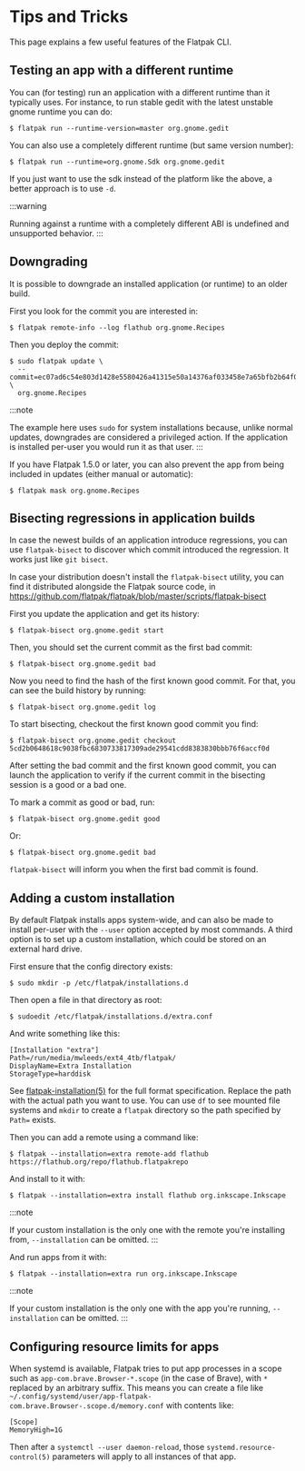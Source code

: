 # Tips and Tricks

This page explains a few useful features of the Flatpak CLI.

## Testing an app with a different runtime

You can (for testing) run an application with a different runtime than
it typically uses. For instance, to run stable gedit with the latest
unstable gnome runtime you can do:

    $ flatpak run --runtime-version=master org.gnome.gedit

You can also use a completely different runtime (but same version
number):

    $ flatpak run --runtime=org.gnome.Sdk org.gnome.gedit

If you just want to use the sdk instead of the platform like the above,
a better approach is to use `-d`.

:::warning

Running against a runtime with a completely different ABI is undefined
and unsupported behavior.
:::

## Downgrading

It is possible to downgrade an installed application (or runtime) to an
older build.

First you look for the commit you are interested in:

    $ flatpak remote-info --log flathub org.gnome.Recipes

Then you deploy the commit:

    $ sudo flatpak update \
      --commit=ec07ad6c54e803d1428e5580426a41315e50a14376af033458e7a65bfb2b64f0 \
      org.gnome.Recipes

:::note

The example here uses `sudo` for system installations because, unlike
normal updates, downgrades are considered a privileged action. If the
application is installed per-user you would run it as that user.
:::

If you have Flatpak 1.5.0 or later, you can also prevent the app from
being included in updates (either manual or automatic):

    $ flatpak mask org.gnome.Recipes

## Bisecting regressions in application builds

In case the newest builds of an application introduce regressions, you
can use `flatpak-bisect` to discover which commit introduced the
regression. It works just like `git bisect`.

In case your distribution doesn't install the `flatpak-bisect` utility,
you can find it distributed alongside the Flatpak source code, in
<https://github.com/flatpak/flatpak/blob/master/scripts/flatpak-bisect>

First you update the application and get its history:

    $ flatpak-bisect org.gnome.gedit start

Then, you should set the current commit as the first bad commit:

    $ flatpak-bisect org.gnome.gedit bad

Now you need to find the hash of the first known good commit. For that,
you can see the build history by running:

    $ flatpak-bisect org.gnome.gedit log

To start bisecting, checkout the first known good commit you find:

    $ flatpak-bisect org.gnome.gedit checkout 5cd2b0648618c9038fbc6830733817309ade29541cdd8383830bbb76f6accf0d

After setting the bad commit and the first known good commit, you can
launch the application to verify if the current commit in the bisecting
session is a good or a bad one.

To mark a commit as good or bad, run:

    $ flatpak-bisect org.gnome.gedit good

Or:

    $ flatpak-bisect org.gnome.gedit bad

`flatpak-bisect` will inform you when the first bad commit is found.

## Adding a custom installation

By default Flatpak installs apps system-wide, and can also be made to
install per-user with the `--user` option accepted by most commands. A
third option is to set up a custom installation, which could be stored
on an external hard drive.

First ensure that the config directory exists:

    $ sudo mkdir -p /etc/flatpak/installations.d

Then open a file in that directory as root:

    $ sudoedit /etc/flatpak/installations.d/extra.conf

And write something like this:

    [Installation "extra"]
    Path=/run/media/mwleeds/ext4_4tb/flatpak/
    DisplayName=Extra Installation
    StorageType=harddisk

See
[flatpak-installation(5)](http://docs.flatpak.org/en/latest/flatpak-command-reference.html#flatpak-installation)
for the full format specification. Replace the path with the actual path
you want to use. You can use `df` to see mounted file systems and
`mkdir` to create a `flatpak` directory so the path specified by `Path=`
exists.

Then you can add a remote using a command like:

    $ flatpak --installation=extra remote-add flathub https://flathub.org/repo/flathub.flatpakrepo

And install to it with:

    $ flatpak --installation=extra install flathub org.inkscape.Inkscape

:::note

If your custom installation is the only one with the remote you\'re
installing from, `--installation` can be omitted.
:::

And run apps from it with:

    $ flatpak --installation=extra run org.inkscape.Inkscape

:::note

If your custom installation is the only one with the app you\'re
running, `--installation` can be omitted.
:::

## Configuring resource limits for apps

When systemd is available, Flatpak tries to put app processes in a scope
such as `app-com.brave.Browser-*.scope` (in the case of Brave), with `*`
replaced by an arbitrary suffix. This means you can create a file like
`~/.config/systemd/user/app-flatpak-com.brave.Browser-.scope.d/memory.conf`
with contents like:

    [Scope]
    MemoryHigh=1G

Then after a `systemctl --user daemon-reload`, those
`systemd.resource-control(5)` parameters will apply to all instances of
that app.
